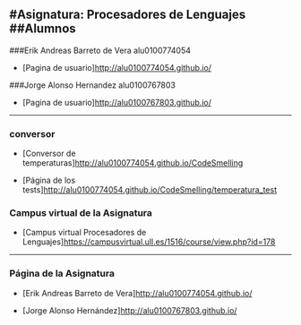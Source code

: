 #Asignatura: Procesadores de Lenguajes
##Alumnos
---

###Erik Andreas Barreto de Vera alu0100774054

* [Pagina de usuario]http://alu0100774054.github.io/

###Jorge Alonso Hernandez alu0100767803

* [Pagina de usuario]http://alu0100767803.github.io/


---

### conversor

* [Conversor de temperaturas]http://alu0100774054.github.io/CodeSmelling

* [Página de los tests]http://alu0100774054.github.io/CodeSmelling/temperatura_test

### Campus virtual de la Asignatura

* [Campus virtual Procesadores de Lenguajes]https://campusvirtual.ull.es/1516/course/view.php?id=178

---

### Página de la Asignatura

* [Erik Andreas Barreto de Vera]http://alu0100774054.github.io/

* [Jorge Alonso Hernández]http://alu0100767803.github.io/

